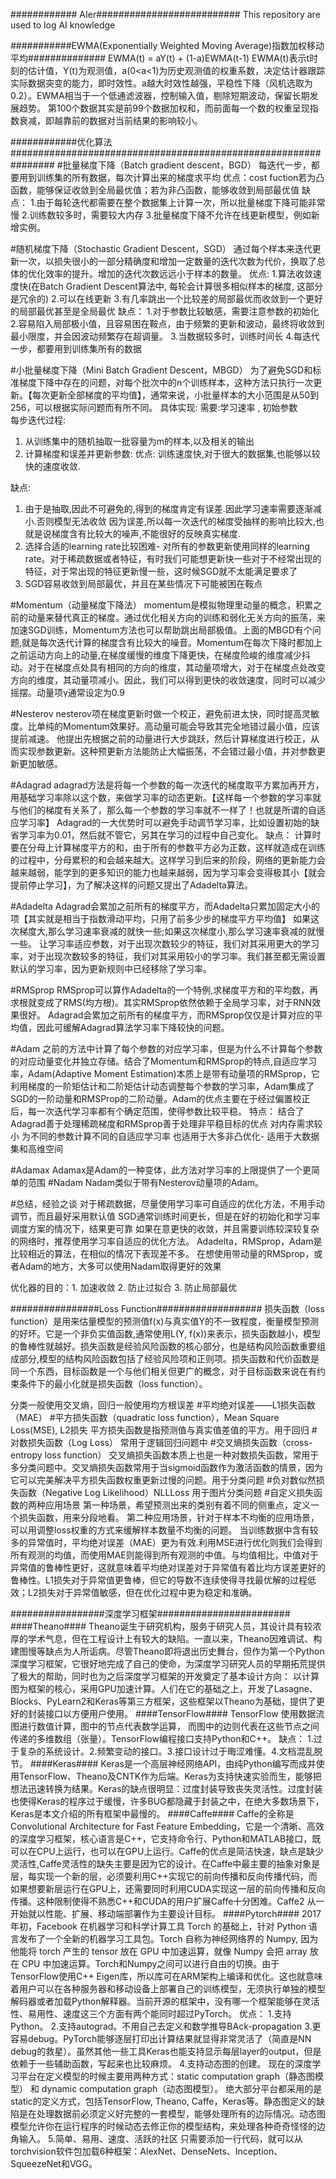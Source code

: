 ############ AIer##########################
This repository are used to log AI knowledge

###########EWMA(Exponentially Weighted Moving Average)指数加权移动平均##############
EWMA(t) = aY(t) + (1-a)EWMA(t-1)
EWMA(t)表示t时刻的估计值，Y(t)为观测值，a(0<a<1)为历史观测值的权重系数，决定估计器跟踪实际数据突变的能力，即时效性。a越大时效性越强，平稳性下降（风机选取为0.2）。EWMA相当于一个低通滤波器，控制输入值，剔除短期波动，保留长期发展趋势。
第100个数据其实是前99个数据加权和，而前面每一个数的权重呈现指数衰减，即越靠前的数据对当前结果的影响较小。

############优化算法################################################################
#批量梯度下降（Batch gradient descent，BGD）
每迭代一步，都要用到训练集的所有数据，每次计算出来的梯度求平均
优点：cost fuction若为凸函数，能够保证收敛到全局最优值；若为非凸函数，能够收敛到局部最优值
缺点：
1.由于每轮迭代都需要在整个数据集上计算一次，所以批量梯度下降可能非常慢
2.训练数较多时，需要较大内存
3.批量梯度下降不允许在线更新模型，例如新增实例。

#随机梯度下降（Stochastic Gradient Descent，SGD）
通过每个样本来迭代更新一次，以损失很小的一部分精确度和增加一定数量的迭代次数为代价，换取了总体的优化效率的提升。增加的迭代次数远远小于样本的数量。
优点:
1.算法收敛速度快(在Batch Gradient Descent算法中, 每轮会计算很多相似样本的梯度, 这部分是冗余的)
2.可以在线更新
3.有几率跳出一个比较差的局部最优而收敛到一个更好的局部最优甚至是全局最优
缺点：
1.对于参数比较敏感，需要注意参数的初始化 
2.容易陷入局部极小值，且容易困在鞍点，由于频繁的更新和波动，最终将收敛到最小限度，并会因波动频繁存在超调量。
3.当数据较多时，训练时间长 
4.每迭代一步，都要用到训练集所有的数据

#小批量梯度下降（Mini Batch Gradient Descent，MBGD）
为了避免SGD和标准梯度下降中存在的问题，对每个批次中的n个训练样本，这种方法只执行一次更新。【每次更新全部梯度的平均值】，通常来说，小批量样本的大小范围是从50到256，可以根据实际问题而有所不同。
具体实现: 
需要:学习速率 , 初始参数  
每步迭代过程: 
1. 从训练集中的随机抽取一批容量为m的样本,以及相关的输出 
2. 计算梯度和误差并更新参数: 
优点: 
训练速度快,对于很大的数据集,也能够以较快的速度收敛.

缺点: 
1. 由于是抽取,因此不可避免的,得到的梯度肯定有误差.因此学习速率需要逐渐减小.否则模型无法收敛 
因为误差,所以每一次迭代的梯度受抽样的影响比较大,也就是说梯度含有比较大的噪声,不能很好的反映真实梯度.
2. 选择合适的learning rate比较困难- 对所有的参数更新使用同样的learning rate。对于稀疏数据或者特征，有时我们可能想更新快一些对于不经常出现的特征，对于常出现的特征更新慢一些，这时候SGD就不太能满足要求了
3. SGD容易收敛到局部最优，并且在某些情况下可能被困在鞍点

#Momentum（动量梯度下降法）
momentum是模拟物理里动量的概念，积累之前的动量来替代真正的梯度。通过优化相关方向的训练和弱化无关方向的振荡，来加速SGD训练，Momentum方法也可以帮助跳出局部极值。上面的MBGD有个问题,就是每次迭代计算的梯度含有比较大的噪音。Momentum在每次下降时都加上之前运动方向上的动量,在梯度缓慢的维度下降更快，在梯度险峻的维度减少抖动。对于在梯度点处具有相同的方向的维度，其动量项增大，对于在梯度点处改变方向的维度，其动量项减小。因此，我们可以得到更快的收敛速度，同时可以减少摇摆。动量项γ通常设定为0.9

#Nesterov
nesterov项在梯度更新时做一个校正，避免前进太快，同时提高灵敏度。比单纯的Momentum效果好。高动量可能会导致其完全地错过最小值，应该提前减速。
他提出先根据之前的动量进行大步跳跃，然后计算梯度进行校正，从而实现参数更新。这种预更新方法能防止大幅振荡，不会错过最小值，并对参数更新更加敏感。

#Adagrad
adagrad方法是将每一个参数的每一次迭代的梯度取平方累加再开方，用基础学习率除以这个数，来做学习率的动态更新。【这样每一个参数的学习率就与他们的梯度有关系了，那么每一个参数的学习率就不一样了！也就是所谓的自适应学习率】 
Adagrad的一大优势时可以避免手动调节学习率，比如设置初始的缺省学习率为0.01，然后就不管它，另其在学习的过程中自己变化。
缺点：
计算时要在分母上计算梯度平方的和，由于所有的参数平方必为正数，这样就造成在训练的过程中，分母累积的和会越来越大。这样学习到后来的阶段，网络的更新能力会越来越弱，能学到的更多知识的能力也越来越弱，因为学习率会变得极其小【就会提前停止学习】，为了解决这样的问题又提出了Adadelta算法。

#Adadelta
Adagrad会累加之前所有的梯度平方，而Adadelta只累加固定大小的项【其实就是相当于指数滑动平均，只用了前多少步的梯度平方平均值】
如果这次梯度大,那么学习速率衰减的就快一些;如果这次梯度小,那么学习速率衰减的就慢一些。
让学习率适应参数，对于出现次数较少的特征，我们对其采用更大的学习率，对于出现次数较多的特征，我们对其采用较小的学习率。我们甚至都无需设置默认的学习率，因为更新规则中已经移除了学习率。

#RMSprop
RMSprop可以算作Adadelta的一个特例,求梯度平方和的平均数，再求根就变成了RMS(均方根)。其实RMSprop依然依赖于全局学习率，对于RNN效果很好。
Adagrad会累加之前所有的梯度平方，而RMSprop仅仅是计算对应的平均值，因此可缓解Adagrad算法学习率下降较快的问题。 

#Adam
之前的方法中计算了每个参数的对应学习率，但是为什么不计算每个参数的对应动量变化并独立存储。结合了Momentum和RMSprop的特点,自适应学习率，Adam(Adaptive Moment Estimation)本质上是带有动量项的RMSprop，它利用梯度的一阶矩估计和二阶矩估计动态调整每个参数的学习率，Adam集成了SGD的一阶动量和RMSProp的二阶动量。Adam的优点主要在于经过偏置校正后，每一次迭代学习率都有个确定范围，使得参数比较平稳。
特点：
结合了Adagrad善于处理稀疏梯度和RMSprop善于处理非平稳目标的优点
对内存需求较小
为不同的参数计算不同的自适应学习率
也适用于大多非凸优化- 适用于大数据集和高维空间

#Adamax
Adamax是Adam的一种变体，此方法对学习率的上限提供了一个更简单的范围
#Nadam
Nadam类似于带有Nesterov动量项的Adam。

#总结，经验之谈
对于稀疏数据，尽量使用学习率可自适应的优化方法，不用手动调节，而且最好采用默认值
SGD通常训练时间更长，但是在好的初始化和学习率调度方案的情况下，结果更可靠
如果在意更快的收敛，并且需要训练较深较复杂的网络时，推荐使用学习率自适应的优化方法。
Adadelta，RMSprop，Adam是比较相近的算法，在相似的情况下表现差不多。
在想使用带动量的RMSprop，或者Adam的地方，大多可以使用Nadam取得更好的效果

优化器的目的：1. 加速收敛 2. 防止过拟合 3. 防止局部最优

################Loss Function###################
损失函数（loss function）是用来估量模型的预测值f(x)与真实值Y的不一致程度，衡量模型预测的好坏。它是一个非负实值函数,通常使用L(Y, f(x))来表示，损失函数越小，模型的鲁棒性就越好。损失函数是经验风险函数的核心部分，也是结构风险函数重要组成部分,模型的结构风险函数包括了经验风险项和正则项。损失函数和代价函数是同一个东西，目标函数是一个与他们相关但更广的概念，对于目标函数来说在有约束条件下的最小化就是损失函数（loss function）。

分类一般使用交叉熵，回归一般使用均方根误差
#平均绝对误差——L1损失函数（MAE）
#平方损失函数（quadratic loss function），Mean Square Loss(MSE), L2损失
平方损失函数是指预测值与真实值差值的平方。用于回归
#对数损失函数（Log Loss）
常用于逻辑回归问题中
#交叉熵损失函数（cross-entropy loss function）
交叉熵损失函数本质上也是一种对数损失函数，常用于多分类问题中。交叉熵损失函数常用于当sigmoid函数作为激活函数的情景，因为它可以完美解决平方损失函数权重更新过慢的问题。用于分类问题
#负对数似然损失函数（Negative Log Likelihood）NLLLoss
用于图片分类问题
#自定义损失函数的两种应用场景
第一种场景，希望预测出来的类别有着不同的侧重点，定义一个损失函数，用来分段地看。
第二种应用场景，针对于样本不均衡的应用场景，可以用调整loss权重的方式来缓解样本数量不均衡的问题。
当训练数据中含有较多的异常值时，平均绝对误差（MAE）更为有效.利用MSE进行优化则我们会得到所有观测的均值，而使用MAE则能得到所有观测的中值。与均值相比，中值对于异常值的鲁棒性更好，这就意味着平均绝对误差对于异常值有着比均方误差更好的鲁棒性。L1损失对于异常值更鲁棒，但它的导数不连续使得寻找最优解的过程低效；L2损失对于异常值敏感，但在优化过程中更为稳定和准确。

#################深度学习框架########################
####Theano####
Theano诞生于研究机构，服务于研究人员，其设计具有较浓厚的学术气息，但在工程设计上有较大的缺陷。一直以来，Theano因难调试、构建图慢等缺点为人所诟病。尽管Theano即将退出历史舞台，但作为第一个Python深度学习框架，它很好地完成了自己的使命，为深度学习研究人员的早期拓荒提供了极大的帮助，同时也为之后深度学习框架的开发奠定了基本设计方向： 以计算图为框架的核心，采用GPU加速计算。人们在它的基础之上，开发了Lasagne、Blocks、PyLearn2和Keras等第三方框架，这些框架以Theano为基础，提供了更好的封装接口以方便用户使用。
 ####TensorFlow####
TensorFlow 使用数据流图进行数值计算，图中的节点代表数学运算， 而图中的边则代表在这些节点之间传递的多维数组（张量）。TensorFlow编程接口支持Python和C++。
缺点：
1.过于复杂的系统设计。2.频繁变动的接口。3.接口设计过于晦涩难懂。4.文档混乱脱节。
####Keras####
Keras是一个高层神经网络API，由纯Python编写而成并使用TensorFlow、Theano及CNTK作为后端。Keras为支持快速实验而生，能够把想法迅速转换为结果。Keras的缺点很明显：过度封装导致丧失灵活性。过度封装也使得Keras的程序过于缓慢，许多BUG都隐藏于封装之中，在绝大多数场景下，Keras是本文介绍的所有框架中最慢的。
####Caffe####
Caffe的全称是Convolutional Architecture for Fast Feature Embedding，它是一个清晰、高效的深度学习框架，核心语言是C++，它支持命令行、Python和MATLAB接口，既可以在CPU上运行，也可以在GPU上运行。Caffe的优点是简洁快速，缺点是缺少灵活性,Caffe灵活性的缺失主要是因为它的设计。在Caffe中最主要的抽象对象是层，每实现一个新的层，必须要利用C++实现它的前向传播和反向传播代码，而如果想要新层运行在GPU上，还需要同时利用CUDA实现这一层的前向传播和反向传播。这种限制使得不熟悉C++和CUDA的用户扩展Caffe十分困难。Caffe2 从一开始就以性能、扩展、移动端部署作为主要设计目标。
####Pytorch####
2017 年初，Facebook 在机器学习和科学计算工具 Torch 的基础上，针对 Python 语言发布了一个全新的机器学习工具包。Torch 自称为神经网络界的 Numpy, 因为他能将 torch 产生的 tensor 放在 GPU 中加速运算，就像 Numpy 会把 array 放在 CPU 中加速运算。Torch和Numpy之间可以进行自由的切换。由于TensorFlow使用C++ Eigen库，所以库可在ARM架构上编译和优化。这也就意味着用户可以在各种服务器和移动设备上部署自己的训练模型，无须执行单独的模型解码器或者加载Python解释器。当前开源的框架中，没有哪一个框架能够在灵活性、易用性、速度这三个方面有两个能同时超过PyTorch。
优点：
1.支持Python。
2.支持autograd。不用自己去定义和数学推导BAck-propagation
3.更容易debug。PyTorch能够逐层打印出计算结果就显得非常灵活了（简直是NN debug的救星）。虽然其他一些工具Keras也能支持显示每层layer的output，但是依赖于一些辅助函数，写起来也比较麻烦。
4.支持动态图的创建。
现在的深度学习平台在定义模型的时候主要用两种方式：static computation graph（静态图模型） 和 dynamic computation graph（动态图模型）。 绝大部分平台都采用的是static的定义方式，包括TensorFlow, Theano, Caffe，Keras等。静态图定义的缺陷是在处理数据前必须定义好完整的一套模型，能够处理所有的边际情况。动态图模型允许你在运行程序的时候动态去修正你的模型结构，来处理各种奇奇怪怪的边角输入。
5.简单、易用、速度、活跃的社区
只需要添加一行代码，就可以从torchvision软件包加载6种框架：AlexNet、DenseNets、Inception、SqueezeNet和VGG。
